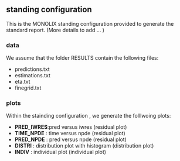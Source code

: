 ## standing configuration 

This is the MONOLIX standing configuration provided to generate the standard report. 
(More details to add ... )

### data

We assume that the folder RESULTS contain the following files:

 - predictions.txt
 - estimations.txt 
 - eta.txt
 - finegrid.txt

### plots

Within the stainding configuration , we generate the folllwoing plots: 

 - **PRED_IWRES**:pred versus iwres  (residual plot)
 - **TIME_NPDE** : time versus npde (residual plot)
 - **PRED_NPDE** : pred versus npde (residual plot)
 - **DISTRI**    : distribution plot with histogram (distribution plot)
 - **INDIV**     : individual plot (individual plot)
  


 